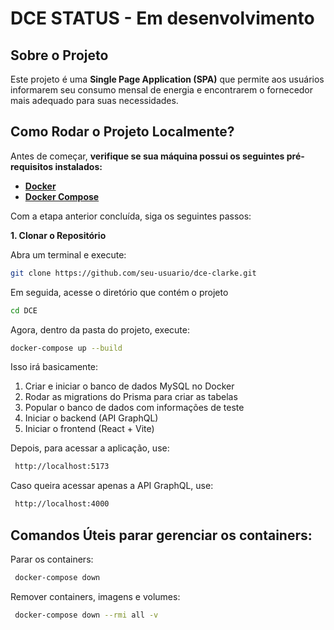 # DCE STATUS - Em desenvolvimento

## Sobre o Projeto  
Este projeto é uma **Single Page Application (SPA)** que permite aos usuários informarem seu consumo mensal de energia e encontrarem o fornecedor mais adequado para suas necessidades.  

## Como Rodar o Projeto Localmente?

Antes de começar, **verifique se sua máquina possui os seguintes pré-requisitos instalados:**  

 - **[Docker](https://www.docker.com/get-started/)**  
 - **[Docker Compose](https://docs.docker.com/compose/install/)**   

Com a etapa anterior concluída, siga os seguintes passos: 

**1️. Clonar o Repositório**

Abra um terminal e execute:  
  ```sh
  git clone https://github.com/seu-usuario/dce-clarke.git
  ````
Em seguida, acesse o diretório que contém o projeto  
  ````sh
  cd DCE
  ````
Agora, dentro da pasta do projeto, execute:
  ````sh
  docker-compose up --build
  ````
Isso irá basicamente:
  1. Criar e iniciar o banco de dados MySQL no Docker
  2. Rodar as migrations do Prisma para criar as tabelas
  3. Popular o banco de dados com informações de teste
  4. Iniciar o backend (API GraphQL)
  5. Iniciar o frontend (React + Vite)

Depois, para acessar a aplicação, use:
  ````sh
   http://localhost:5173
  ````
Caso queira acessar apenas a API GraphQL, use:
  ````sh
   http://localhost:4000
  ````
## Comandos Úteis parar gerenciar os containers:
Parar os containers:
  ````sh
   docker-compose down
  ````
Remover containers, imagens e volumes:
  ````sh
   docker-compose down --rmi all -v
  ````

